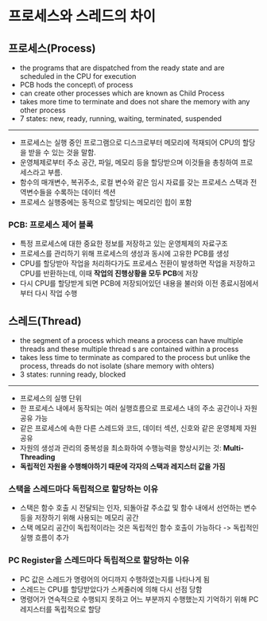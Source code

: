 # **프로세스와 스레드의 차이**
## **프로세스(Process)**
* the programs that are dispatched from the ready state and are scheduled in the CPU for execution 
* PCB hods the concept\ of process 
* can create other processes which are known as Child Process 
* takes more time to terminate and does not share the memory with any other process 
* 7 states: new, ready, running, waiting, terminated, suspended 
---
* 프로세스는 실행 중인 프로그램으로 디스크로부터 메모리에 적재되어 CPU의 할당을 받을 수 있는 것을 말함. 
* 운영체제로부터 주소 공간, 파일, 메모리 등을 할당받으며 이것들을 총칭하여 프로세스라고 부름. 
* 함수의 매개변수, 복귀주소, 로컬 변수와 같은 임시 자료를 갖는 프로세스 스택과 전역변수들을 수록하는 데이터 섹션
* 프로세스 실행중에는 동적으로 할당되는 메모리인 힙이 포함

### **PCB: 프로세스 제어 블록**
* 특정 프로세스에 대한 중요한 정보를 저장하고 있는 운영체제의 자료구조
* 프로세스를 관리하기 위해 프로세스의 생성과 동시에 고유한 PCB를 생성
* CPU를 할당받아 작업을 처리하다가도 프로세스 전환이 발생하면 작업을 저장하고 CPU를 반환하는데, 이때 **작업의 진행상황을 모두 PCB**에 저장
* 다시 CPU를 할당받게 되면 PCB에 저장되어있던 내용을 불러와 이전 종료시점에서부터 다시 작업 수행 

## **스레드(Thread)**
* the segment of a process which means a process can have multiple threads and these multiple thread s are contained within a process
* takes less time to terminate as compared to the process but unlike the process, threads do not isolate (share memory with ohters)
* 3 states: running ready, blocked
---
* 프로세스의 실행 단위
* 한 프로세스 내에서 동작되는 여러 실행흐름으로 프로세스 내의 주소 공간이나 자원 공유 가능
* 같은 프로세스에 속한 다른 스레드와 코드, 데이터 섹션, 신호와 같은 운영체제 자원 공유
* 자원의 생성과 관리의 중복성을 최소화하여 수행능력을 향상시키는 것: **Multi-Threading**
* **독립적인 자원을 수행해야하기 때문에 각자의 스택과 레지스터 값을 가짐**
### **스택을 스레드마다 독립적으로 할당하는 이유**
* 스택은 함수 호출 시  전달되는 인자, 되돌아갈 주소값 및 함수 내에서 선언하는 변수 등을 저장하기 위해 사용되는 메모리 공간
* 스택 메모리 공간이 독립적이라는 것은 독립적인 함수 호출이 가능하다 -> 독립적인 실행 흐름이 추가

### **PC Register을 스레드마다 독립적으로 할당하는 이유**
* PC 값은 스레드가 명령어의 어디까지 수행하였는지를 나타나게 됨
* 스레드는 CPU를 할당받았다가 스케줄러에 의해 다시 선점 당함
* 명령어가 연속적으로 수행되지 못하고 어느 부분까지 수행했는지 기억하기 위해 PC 레지스터를 독립적으로 할당 
